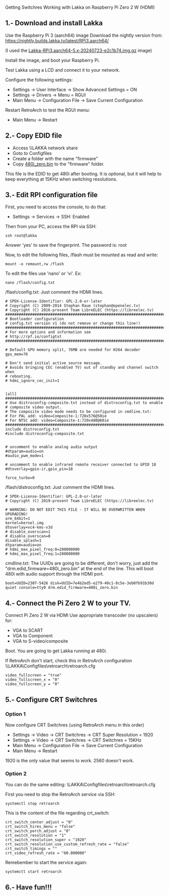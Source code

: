 Getting Switchres Working with Lakka on Raspberry Pi Zero 2 W (HDMI)


## 1.- Download and install Lakka

Use the Raspberry Pi 3 (aarch64) image
Download the nightly version from: https://nightly.builds.lakka.tv/latest/RPi3.aarch64/

(I used the [Lakka-RPi3.aarch64-5.x-20240723-e2c1b74.img.gz](https://nightly.builds.lakka.tv/latest/RPi3.aarch64/Lakka-RPi3.aarch64-5.x-20240723-e2c1b74.img.gz) image)

Install the image, and boot your Raspberry Pi.

Test Lakka using a LCD and connect it to your network.

Configure the following settings:

- Settings -> User Interface -> Show Advanced Settings = ON
- Settings -> Drivers -> Menu = RGUI
- Main Menu -> Configuration File -> Save Current Configuration

Restart RetroArch to test the RGUI menu:

- Main Menu -> Restart


## 2.- Copy EDID file

- Access  \\\\LAKKA network share
- Goto to Configfiles
- Create a folder with the name "firmware"
- Copy [480i_zero.bin](https://github.com/jfroco/rpizero_lakka_crt/blob/main/480i_zero.bin) to the "firmware" folder.

This file is the EDID to get 480i after booting. It is optional, but it will help to keep everything at 15KHz when switching resolutions.


## 3.- Edit RPI configuration file

First, you need to access the console, to do that:

- Settings -> Services -> SSH: Enabled

Then from your PC, access the RPI via SSH:

```
ssh root@lakka
```
Answer 'yes' to save the fingerprint.
The password is: root

Now, to edit the following files, /flash must be mounted as read and write:

```
mount -o remount,rw /flash
```

To edit the files use 'nano' or 'vi'. Ex:

```
nano /flash/config.txt
```

/flash/config.txt: Just comment the HDMI lines.
```
# SPDX-License-Identifier: GPL-2.0-or-later
# Copyright (C) 2009-2014 Stephan Raue (stephan@openelec.tv)
# Copyright (C) 2016-present Team LibreELEC (https://libreelec.tv)
################################################################################
# Bootloader configuration
# config.txt version v1 (do not remove or change this line!)
################################################################################
# For more options and information see
# http://rpf.io/configtxt
################################################################################

# Default GPU memory split, 76MB are needed for H264 decoder
gpu_mem=76

# Don't send initial active source message.
# Avoids bringing CEC (enabled TV) out of standby and channel switch when
# rebooting.
# hdmi_ignore_cec_init=1


[all]
################################################################################
# Use distroconfig-composite.txt instead of distroconfig.txt to enable
# composite video output.
# The composite video mode needs to be configured in cmdline.txt:
# For PAL add: video=Composite-1:720x576@50ie
# For NTSC add: video=Composite-1:720x480@60ie
################################################################################
include distroconfig.txt
#include distroconfig-composite.txt


# uncomment to enable analog audio output
#dtparam=audio=on
#audio_pwm_mode=1

# uncomment to enable infrared remote receiver connected to GPIO 18
#dtoverlay=gpio-ir,gpio_pin=18

force_turbo=0
```



/flash/distroconfig.txt: Just comment the HDMI lines.
```
# SPDX-License-Identifier: GPL-2.0-or-later
# Copyright (C) 2019-present Team LibreELEC (https://libreelec.tv)

# WARNING: DO NOT EDIT THIS FILE - IT WILL BE OVERWRITTEN WHEN UPGRADING!
arm_64bit=1
kernel=kernel.img
dtoverlay=vc4-kms-v3d
# disable_overscan=1
# disable_overscan=0
disable_splash=1
dtparam=audio=on
# hdmi_max_pixel_freq:0=200000000
# hdmi_max_pixel_freq:1=200000000
```


cmdline.txt: The UUIDs are going to be different, don't worry, just add the "drm.edid_firmware=480i_zero.bin" at the end of the line.
This will boot 480i with audio support through the HDMI port.
```
boot=UUID=2307-5426 disk=UUID=7e4b2ed5-e279-40c1-8c5e-3eb0fb91b30d quiet console=tty0 drm.edid_firmware=480i_zero.bin
```


## 4.- Connect the Pi Zero 2 W to your TV.

Connect Pi Zero 2 W via HDMI
Use appropriate transcoder (no upscalers) for:
- VGA to SCART
- VGA to Component
- VGA to S-video/composite

Boot. You are going to get Lakka running at 480i.

If RetroArch don't start, check this in RetroArch configuration \\\\LAKKA\Configfiles\retroarch\retroarch.cfg
```
video_fullscreen = "true"
video_fullscreen_x = "0"
video_fullscreen_y = "0"
```

## 5.- Configure CRT Switchres

### Option 1

Now configure CRT Switchres (using RetroArch menu in this order)

- Settings -> Video -> CRT Switchres -> CRT Super Resolution = 1920
- Settings -> Video -> CRT Switchres -> CRT Switchres = 15KHz
- Main Menu -> Configuration File -> Save Current Configuration
- Main Menu -> Restart

1920 is the only value that seems to work. 2560 doesn't work.

### Option 2
You can do the same editing: \\LAKKA\Configfiles\retroarch\retroarch.cfg

First you need to stop the RetroArch service via SSH:

```
systemctl stop retroarch
```

This is the content of the file regarding crt_switch:
```
crt_switch_center_adjust = "0"
crt_switch_hires_menu = "false"
crt_switch_porch_adjust = "0"
crt_switch_resolution = "1"
crt_switch_resolution_super = "1920"
crt_switch_resolution_use_custom_refresh_rate = "false"
crt_switch_timings = ""
crt_video_refresh_rate = "60.000000"
```

Remebember to start the service again:
```
systemctl start retroarch
```



## 6.- Have fun!!!


